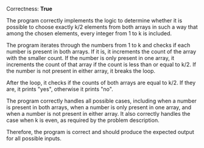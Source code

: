Correctness: **True**

The program correctly implements the logic to determine whether it is possible to choose exactly k/2 elements from both arrays in such a way that among the chosen elements, every integer from 1 to k is included.

The program iterates through the numbers from 1 to k and checks if each number is present in both arrays. If it is, it increments the count of the array with the smaller count. If the number is only present in one array, it increments the count of that array if the count is less than or equal to k/2. If the number is not present in either array, it breaks the loop.

After the loop, it checks if the counts of both arrays are equal to k/2. If they are, it prints "yes", otherwise it prints "no".

The program correctly handles all possible cases, including when a number is present in both arrays, when a number is only present in one array, and when a number is not present in either array. It also correctly handles the case when k is even, as required by the problem description.

Therefore, the program is correct and should produce the expected output for all possible inputs.